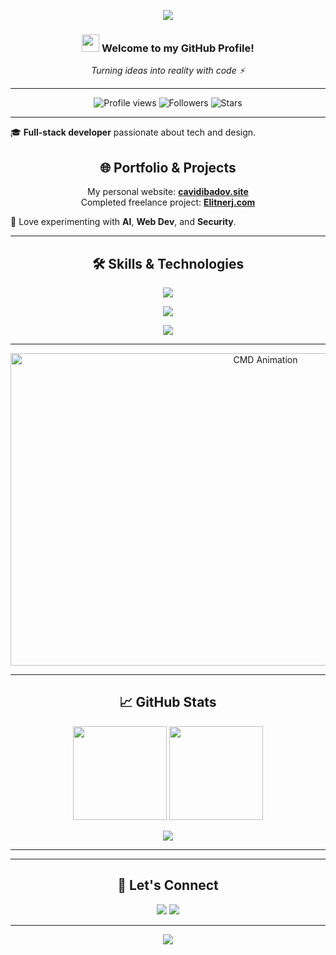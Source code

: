 <!-- HEADER -->
<p align="center">
  <img src="https://capsule-render.vercel.app/api?type=waving&height=180&text=Cavid%20Ibadov%20🚀&fontAlign=50&fontAlignY=40&color=0:0061ff,100:60efff&fontColor=ffffff&animation=fadeIn" />
</p>

<!-- INTRO -->
<h3 align="center">
  <img src="https://media.giphy.com/media/hvRJCLFzcasrR4ia7z/giphy.gif" width="28">
  Welcome to my GitHub Profile!
</h3>
<p align="center">
  <i>Turning ideas into reality with code ⚡</i>
</p>

---

<!-- QUICK STATS -->
<p align="center">
  <img src="https://komarev.com/ghpvc/?username=Cibadov13097&label=Profile%20views&color=0e75b6&style=flat" alt="Profile views" />
  <img src="https://img.shields.io/github/followers/Cibadov13097?label=Followers" alt="Followers" />
  <img src="https://img.shields.io/github/stars/Cibadov13097?label=Stars" alt="Stars" />
</p>

---

🎓 <b>Full-stack developer</b> passionate about tech and design.<br>
<h2 align="center">🌐 Portfolio & Projects</h2>
<p align="center">
  My personal website: <a href="https://cavidibadov.site"><b>cavidibadov.site</b></a><br>
  Completed freelance project: <a href="https://elitnerj.com"><b>Elitnerj.com</b></a>
</p>
🎯 Love experimenting with <b>AI</b>, <b>Web Dev</b>, and <b>Security</b>.


---

<!-- SKILLS -->
<h2 align="center">🛠️ Skills & Technologies</h2>

<p align="center">
  <img src="https://go-skill-icons.vercel.app/api/icons?i=python,jupyter,anaconda,googlecolab,postgresql,mysql,js,vite,api,html,gradle,idea,scratch,vscode,react,vue,sketchup,visualstudio,git,gitbash&perline=10" />
</p>

<p align="center">
  <img src="https://go-skill-icons.vercel.app/api/icons?i=css,tailwindcss,gsap,c,cpp,cs,dotnet,autocad,bash,docker,desmos,gimp,gitlab,java,reddit,kali,postman,gcp,github,azure&perline=10" />
</p>

<p align="center">
  <img src="https://go-skill-icons.vercel.app/api/icons?i=wireshark,windows,linux,teams,word,powerpoint,excel,unity&perline=10" />
</p>

---

<!-- ANIMATED BANNER -->
<p align="center">
  <img src="./CMDVideoCavid-Clipchamp.gif" alt="CMD Animation" width="800" height="500" />
</p>

---

<!-- GITHUB STATS -->
<h2 align="center">📈 GitHub Stats</h2>
<p align="center">
  <img src="https://github-readme-stats.vercel.app/api?username=Cibadov13097&show_icons=true&theme=tokyonight&hide_border=true" height="150" />
  <img src="https://github-readme-streak-stats.herokuapp.com/?user=Cibadov13097&theme=tokyonight&hide_border=true" height="150" />
</p>
<p align="center">
  <img src="https://github-readme-activity-graph.vercel.app/graph?username=Cibadov13097&theme=react-dark&hide_border=true" />
</p>

---


---

<!-- CONNECT -->
<h2 align="center">🤝 Let's Connect</h2>
<p align="center">
  <a href="https://www.linkedin.com/in/javid-ibadov/"><img src="https://img.shields.io/badge/LinkedIn-blue?style=for-the-badge&logo=linkedin"></a>
  <a href="https://github.com/Cibadov13097"><img src="https://img.shields.io/badge/GitHub-black?style=for-the-badge&logo=github"></a>
</p>

---

<p align="center">
  <img src="https://capsule-render.vercel.app/api?type=waving&height=120&section=footer&color=0:0061ff,100:60efff" />
</p>
